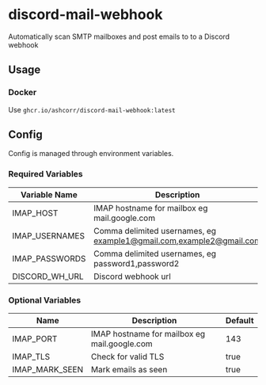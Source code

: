 # discord-mail-webhook

Automatically scan SMTP mailboxes and post emails to to a Discord webhook

## Usage
### Docker
Use `ghcr.io/ashcorr/discord-mail-webhook:latest`

## Config
Config is managed through environment variables.

### Required Variables
| Variable Name  | Description                                                         |
| -------------- | ------------------------------------------------------------------- |
| IMAP_HOST      | IMAP hostname for mailbox eg mail.google.com                        |
| IMAP_USERNAMES | Comma delimited usernames, eg example1@gmail.com,example2@gmail.com |
| IMAP_PASSWORDS | Comma delimited usernames, eg password1,password2                   |
| DISCORD_WH_URL | Discord webhook url                                                 |

### Optional Variables

| Name           | Description                                  | Default |
| -------------- | -------------------------------------------- | ------- |
| IMAP_PORT      | IMAP hostname for mailbox eg mail.google.com | 143     |
| IMAP_TLS       | Check for valid TLS                          | true    |
| IMAP_MARK_SEEN | Mark emails as seen                          | true    |
